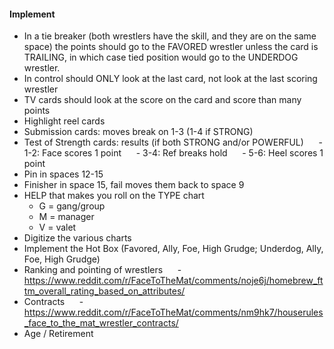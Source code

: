 #### Implement
- In a tie breaker (both wrestlers have the skill, and they are on the same space) the points should go to the FAVORED wrestler unless the card is TRAILING, in which case tied position would go to the UNDERDOG wrestler.
- In control should ONLY look at the last card, not look at the last scoring wrestler
- TV cards should look at the score on the card and score than many points
- Highlight reel cards
- Submission cards: moves break on 1-3 (1-4 if STRONG)
- Test of Strength cards: results (if both STRONG and/or POWERFUL)
     - 1-2: Face scores 1 point
     - 3-4: Ref breaks hold
     - 5-6: Heel scores 1 point
- Pin in spaces 12-15
- Finisher in space 15, fail moves them back to space 9
- HELP that makes you roll on the TYPE chart
    - G = gang/group
    - M = manager
    - V = valet
- Digitize the various charts
- Implement the Hot Box (Favored, Ally, Foe, High Grudge; Underdog, Ally, Foe, High Grudge)
- Ranking and pointing of wrestlers
     - https://www.reddit.com/r/FaceToTheMat/comments/noje6j/homebrew_fttm_overall_rating_based_on_attributes/
- Contracts
     - https://www.reddit.com/r/FaceToTheMat/comments/nm9hk7/houserules_face_to_the_mat_wrestler_contracts/
- Age / Retirement